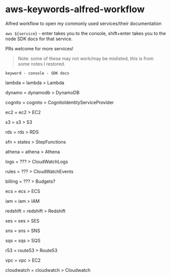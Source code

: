 # aws-keywords-alfred-workflow
Alfred workflow to open my commonly used services/their documentation


`aws ${service}` - enter takes you to the console, shift+enter takes you to the node SDK docs for that service. 

PRs welcome for more services!

> Note: some of these may not work/may be mislisted, this is from some notes I restored.

`keyword - console - SDK docs`

lambda = lambda > Lambda
 
dynamo = dynamodb > DynamoDB 

cognito = cognito > CognitoIdentityServiceProvider 

ec2 = ec2 > EC2 

s3 = s3 > S3 

rds = rds > RDS 

sfn = states > StepFunctions 

athena = athena > Athena 

logs = ??? > CloudWatchLogs 

rules = ??? > CloudWatchEvents 

billing = ??? > Budgets? 

ecs = ecs > ECS 

iam = iam > IAM 

redshift = redshift > Redshift 

ses = ses > SES 

sns = sns > SNS 

sqs = sqs > SQS 

r53 = route53 > Route53 

vpc = vpc > EC2 

cloudwatch = cloudwatch > Cloudwatch
